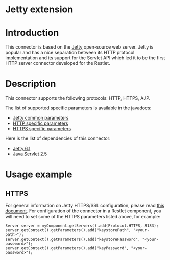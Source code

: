 Jetty extension
===============

Introduction
============

This connector is based on the
[Jetty](http://www.mortbay.org/)
open-source web server. Jetty is popular and has a nice separation
between its HTTP protocol implementation and its support for the Servlet
API which led it to be the first HTTP server connector developed for the
Restlet.

Description
===========

This connector supports the following protocols: HTTP, HTTPS, AJP.

The list of supported specific parameters is available in the javadocs:

-   [Jetty common
    parameters](http://www.restlet.org/documentation/1.1/ext/com/noelios/restlet/ext/jetty/JettyServerHelper)
-   [HTTP specific
    parameters](http://www.restlet.org/documentation/1.1/ext/com/noelios/restlet/ext/jetty/HttpServerHelper)
-   [HTTPS specific
    parameters](http://www.restlet.org/documentation/1.1/ext/com/noelios/restlet/ext/jetty/HttpsServerHelper)

Here is the list of dependencies of this connector:

-   [Jetty
    6.1](http://www.mortbay.org/)
-   [Java Servlet
    2.5](http://java.sun.com/products/servlet/)

Usage example
=============

HTTPS
-----

For general information on Jetty HTTPS/SSL configuration, please read
[this
document](http://docs.codehaus.org/display/JETTY/How+to+configure+SSL).
For configuration of the connector in a Restlet component, you will need
to set some of the HTTPS parameters listed above, for example:

    Server server = myComponent.getServers().add(Protocol.HTTPS, 8183);
    server.getContext().getParameters().add("keystorePath", "<your-path>");
    server.getContext().getParameters().add("keystorePassword", "<your-password>");
    server.getContext().getParameters().add("keyPassword", "<your-password>");

